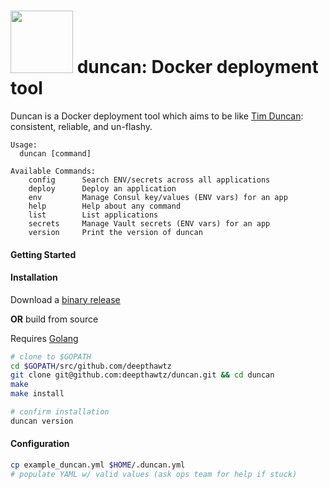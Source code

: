 <img src="https://s3.amazonaws.com/betterdoctor-images/1/SAS.svg" width="100"> duncan: Docker deployment tool
=============================================================================================================

Duncan is a Docker deployment tool which aims to be like [Tim Duncan](https://en.wikipedia.org/wiki/Tim_Duncan):
consistent, reliable, and un-flashy.

```
Usage:
  duncan [command]

Available Commands:
    config      Search ENV/secrets across all applications
    deploy      Deploy an application
    env         Manage Consul key/values (ENV vars) for an app
    help        Help about any command
    list        List applications
    secrets     Manage Vault secrets (ENV vars) for an app
    version     Print the version of duncan
```

#### Getting Started

#### Installation

Download a [binary release](https://github.com/deepthawtz/duncan/releases)

**OR** build from source

Requires [Golang](https://golang.org/)

```bash
# clone to $GOPATH
cd $GOPATH/src/github.com/deepthawtz
git clone git@github.com:deepthawtz/duncan.git && cd duncan
make
make install

# confirm installation
duncan version
```

#### Configuration

```bash
cp example_duncan.yml $HOME/.duncan.yml
# populate YAML w/ valid values (ask ops team for help if stuck)
```
